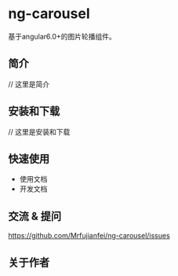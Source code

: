 # ng-carousel
基于angular6.0+的图片轮播组件。


## 简介

// 这里是简介


## 安装和下载


// 这里是安装和下载


## 快速使用


- 使用文档
- 开发文档



## 交流 & 提问

https://github.com/Mrfujianfei/ng-carousel/issues


## 关于作者



